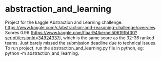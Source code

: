 # abstraction_and_learning

Project for the kaggle Abstraction and Learning challenge. https://www.kaggle.com/c/abstraction-and-reasoning-challenge/overview. Scores 0.96 (https://www.kaggle.com/flaar94/kernel50619fbf30?scriptVersionId=34924337), which is the same score as the 32-36 ranked teams. Just barely missed the submission deadline due to technical issues. To run project, run the abstraction_and_learning.py file in python, eg: python -m abstraction_and_learning.
